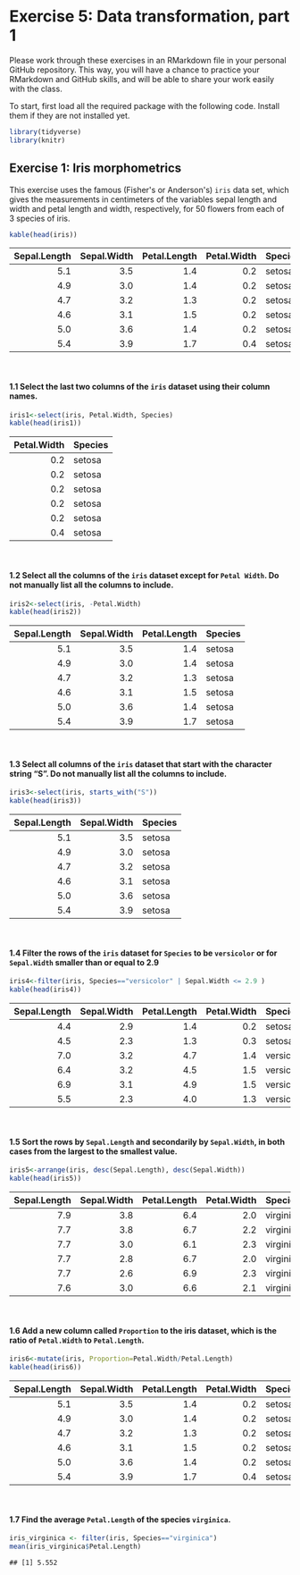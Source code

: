 Exercise 5: Data transformation, part 1
================

Please work through these exercises in an RMarkdown file in your personal GitHub repository. This way, you will have a chance to practice your RMarkdown and GitHub skills, and will be able to share your work easily with the class.

To start, first load all the required package with the following code. Install them if they are not installed yet.

``` r
library(tidyverse)
library(knitr)
```

Exercise 1: Iris morphometrics
------------------------------

This exercise uses the famous (Fisher's or Anderson's) `iris` data set, which gives the measurements in centimeters of the variables sepal length and width and petal length and width, respectively, for 50 flowers from each of 3 species of iris.

``` r
kable(head(iris))
```

|  Sepal.Length|  Sepal.Width|  Petal.Length|  Petal.Width| Species |
|-------------:|------------:|-------------:|------------:|:--------|
|           5.1|          3.5|           1.4|          0.2| setosa  |
|           4.9|          3.0|           1.4|          0.2| setosa  |
|           4.7|          3.2|           1.3|          0.2| setosa  |
|           4.6|          3.1|           1.5|          0.2| setosa  |
|           5.0|          3.6|           1.4|          0.2| setosa  |
|           5.4|          3.9|           1.7|          0.4| setosa  |

<br>

#### 1.1 Select the last two columns of the `iris` dataset using their column names.

``` r
iris1<-select(iris, Petal.Width, Species)
kable(head(iris1))
```

|  Petal.Width| Species |
|------------:|:--------|
|          0.2| setosa  |
|          0.2| setosa  |
|          0.2| setosa  |
|          0.2| setosa  |
|          0.2| setosa  |
|          0.4| setosa  |

<br>

#### 1.2 Select all the columns of the `iris` dataset except for `Petal Width`. Do not manually list all the columns to include.

``` r
iris2<-select(iris, -Petal.Width)
kable(head(iris2))
```

|  Sepal.Length|  Sepal.Width|  Petal.Length| Species |
|-------------:|------------:|-------------:|:--------|
|           5.1|          3.5|           1.4| setosa  |
|           4.9|          3.0|           1.4| setosa  |
|           4.7|          3.2|           1.3| setosa  |
|           4.6|          3.1|           1.5| setosa  |
|           5.0|          3.6|           1.4| setosa  |
|           5.4|          3.9|           1.7| setosa  |

<br>

#### 1.3 Select all columns of the `iris` dataset that start with the character string “S”. Do not manually list all the columns to include.

``` r
iris3<-select(iris, starts_with("S"))
kable(head(iris3))
```

|  Sepal.Length|  Sepal.Width| Species |
|-------------:|------------:|:--------|
|           5.1|          3.5| setosa  |
|           4.9|          3.0| setosa  |
|           4.7|          3.2| setosa  |
|           4.6|          3.1| setosa  |
|           5.0|          3.6| setosa  |
|           5.4|          3.9| setosa  |

<br>

#### 1.4 Filter the rows of the `iris` dataset for `Species` to be `versicolor` or for `Sepal.Width` smaller than or equal to 2.9

``` r
iris4<-filter(iris, Species=="versicolor" | Sepal.Width <= 2.9 )
kable(head(iris4))
```

|  Sepal.Length|  Sepal.Width|  Petal.Length|  Petal.Width| Species    |
|-------------:|------------:|-------------:|------------:|:-----------|
|           4.4|          2.9|           1.4|          0.2| setosa     |
|           4.5|          2.3|           1.3|          0.3| setosa     |
|           7.0|          3.2|           4.7|          1.4| versicolor |
|           6.4|          3.2|           4.5|          1.5| versicolor |
|           6.9|          3.1|           4.9|          1.5| versicolor |
|           5.5|          2.3|           4.0|          1.3| versicolor |

<br>

#### 1.5 Sort the rows by `Sepal.Length` and secondarily by `Sepal.Width`, in both cases from the largest to the smallest value.

``` r
iris5<-arrange(iris, desc(Sepal.Length), desc(Sepal.Width))
kable(head(iris5))
```

|  Sepal.Length|  Sepal.Width|  Petal.Length|  Petal.Width| Species   |
|-------------:|------------:|-------------:|------------:|:----------|
|           7.9|          3.8|           6.4|          2.0| virginica |
|           7.7|          3.8|           6.7|          2.2| virginica |
|           7.7|          3.0|           6.1|          2.3| virginica |
|           7.7|          2.8|           6.7|          2.0| virginica |
|           7.7|          2.6|           6.9|          2.3| virginica |
|           7.6|          3.0|           6.6|          2.1| virginica |

<br>

#### 1.6 Add a new column called `Proportion` to the iris dataset, which is the ratio of `Petal.Width` to `Petal.Length`.

``` r
iris6<-mutate(iris, Proportion=Petal.Width/Petal.Length)
kable(head(iris6))
```

|  Sepal.Length|  Sepal.Width|  Petal.Length|  Petal.Width| Species |  Proportion|
|-------------:|------------:|-------------:|------------:|:--------|-----------:|
|           5.1|          3.5|           1.4|          0.2| setosa  |   0.1428571|
|           4.9|          3.0|           1.4|          0.2| setosa  |   0.1428571|
|           4.7|          3.2|           1.3|          0.2| setosa  |   0.1538462|
|           4.6|          3.1|           1.5|          0.2| setosa  |   0.1333333|
|           5.0|          3.6|           1.4|          0.2| setosa  |   0.1428571|
|           5.4|          3.9|           1.7|          0.4| setosa  |   0.2352941|

<br>

#### 1.7 Find the average `Petal.Length` of the species `virginica`.

``` r
iris_virginica <- filter(iris, Species=="virginica")
mean(iris_virginica$Petal.Length)
```

    ## [1] 5.552
